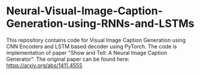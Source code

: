 # Neural-Visual-Image-Caption-Generation-using-RNNs-and-LSTMs
This repository contains code for Visual Image Caption Generation using CNN Encoders and LSTM based decoder using PyTorch. The code is implementation of paper "Show and Tell: A Neural Image Caption Generator". The original paper can be found here: https://arxiv.org/abs/1411.4555
